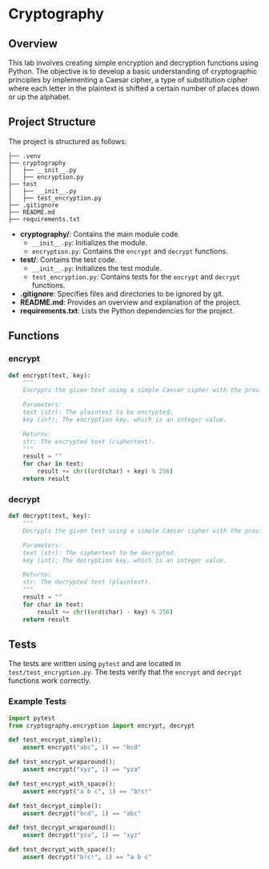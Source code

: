 # Cryptography

## Overview

This lab involves creating simple encryption and decryption functions using Python. The objective is to develop a basic understanding of cryptographic principles by implementing a Caesar cipher, a type of substitution cipher where each letter in the plaintext is shifted a certain number of places down or up the alphabet.

## Project Structure

The project is structured as follows:

```
├── .venv
├── cryptography
│   ├── __init__.py
│   ├── encryption.py
├── test
│   ├── __init__.py
│   ├── test_encryption.py
├── .gitignore
├── README.md
├── requirements.txt
```

- **cryptography/**: Contains the main module code.
  - `__init__.py`: Initializes the module.
  - `encryption.py`: Contains the `encrypt` and `decrypt` functions.
- **test/**: Contains the test code.
  - `__init__.py`: Initializes the test module.
  - `test_encryption.py`: Contains tests for the `encrypt` and `decrypt` functions.
- **.gitignore**: Specifies files and directories to be ignored by git.
- **README.md**: Provides an overview and explanation of the project.
- **requirements.txt**: Lists the Python dependencies for the project.

## Functions

### encrypt

```python
def encrypt(text, key):
    """
    Encrypts the given text using a simple Caesar cipher with the provided key.

    Parameters:
    text (str): The plaintext to be encrypted.
    key (int): The encryption key, which is an integer value.

    Returns:
    str: The encrypted text (ciphertext).
    """
    result = ""
    for char in text:
        result += chr((ord(char) + key) % 256)
    return result
```

### decrypt

```python
def decrypt(text, key):
    """
    Decrypts the given text using a simple Caesar cipher with the provided key.

    Parameters:
    text (str): The ciphertext to be decrypted.
    key (int): The decryption key, which is an integer value.

    Returns:
    str: The decrypted text (plaintext).
    """
    result = ""
    for char in text:
        result += chr((ord(char) - key) % 256)
    return result
```

## Tests

The tests are written using `pytest` and are located in `test/test_encryption.py`. The tests verify that the `encrypt` and `decrypt` functions work correctly.

### Example Tests

```python
import pytest
from cryptography.encryption import encrypt, decrypt

def test_encrypt_simple():
    assert encrypt("abc", 1) == "bcd"

def test_encrypt_wraparound():
    assert encrypt("xyz", 1) == "yza"

def test_encrypt_with_space():
    assert encrypt("a b c", 1) == "b!c!"

def test_decrypt_simple():
    assert decrypt("bcd", 1) == "abc"

def test_decrypt_wraparound():
    assert decrypt("yza", 1) == "xyz"

def test_decrypt_with_space():
    assert decrypt("b!c!", 1) == "a b c"
```

